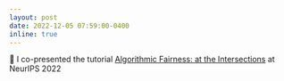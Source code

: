 ```yaml
---
layout: post
date: 2022-12-05 07:59:00-0400
inline: true
---
```


:microphone: I co-presented the tutorial [Algorithmic Fairness: at the Intersections](https://sites.google.com/mila.quebec/fairnesstutorial/) at NeurIPS 2022
